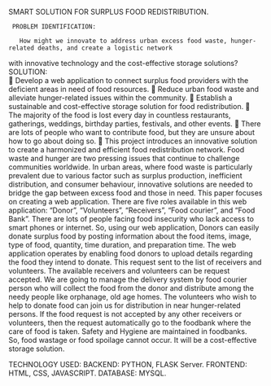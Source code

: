 SMART SOLUTION FOR SURPLUS FOOD REDISTRIBUTION.
     
     PROBLEM IDENTIFICATION:
     
       How might we innovate to address urban excess food waste, hunger-related deaths, and create a logistic network 
with innovative technology and the cost-effective storage solutions?
     SOLUTION:     
      	Develop a web application to connect surplus food providers with the deficient areas in need of food resources.
      	Reduce urban food waste and alleviate hunger-related issues within the community.
      	Establish a sustainable and cost-effective storage solution for food redistribution.
      	The majority of the food is lost every day in countless restaurants, gatherings, weddings, birthday parties, 
festivals, and other events.
      	There are lots of people who want to contribute food, but they are unsure about how to go about doing so.
      	This project introduces an innovative solution to create a harmonized and efficient food redistribution network.
      Food waste and hunger are two pressing issues that continue to challenge communities worldwide. In urban areas, 
where food waste is particularly prevalent due to various factor such as surplus production, inefficient distribution, 
and consumer behaviour, innovative solutions are needed to bridge the gap between excess food and those in need.
      This paper focuses on creating a web application. There are five roles available in this web application: 
“Donor”, “Volunteers”, “Receivers”, “Food courier”, and “Food Bank”. There are lots of people facing food insecurity 
who lack access to smart phones or internet. So, using our web application, Donors can easily donate surplus food by 
posting information about the food items, image, type of food, quantity, time duration, and preparation time.
     The web application operates by enabling food donors to upload details regarding the food they intend to donate. 
     This request sent to the list of receivers and volunteers. The available receivers and volunteers can be request accepted. 
     We are going to manage the delivery system by food courier person who will collect the food from the donor and distribute 
among the needy people like orphanage, old age homes. The volunteers who wish to help to donate food can join us 
for distribution in near hunger-related persons.
     If the food request is not accepted by any other receivers or volunteers, then the request automatically 
go to the foodbank where the care of food is taken. Safety and Hygiene are maintained in foodbanks.  
So, food wastage or food spoilage cannot occur. It will be a cost-effective storage solution.

TECHNOLOGY USED:
BACKEND: PYTHON, FLASK Server.
FRONTEND: HTML, CSS, JAVASCRIPT.
DATABASE: MYSQL.


      
